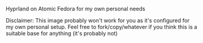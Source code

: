 Hyprland on Atomic Fedora for my own personal needs

Disclaimer: This image probably won't work for you as it's configured for my own personal setup. Feel free to fork/copy/whatever if you think this is a suitable base for anything (it's probably not)


